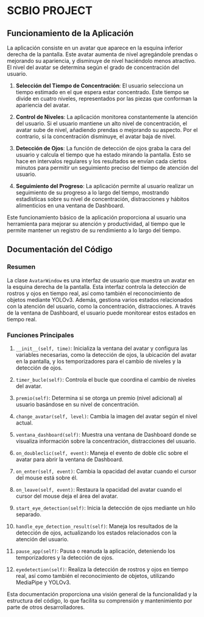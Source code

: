 # SCBIO PROJECT
## Funcionamiento de la Aplicación

La aplicación consiste en un avatar que aparece en la esquina inferior derecha de la pantalla. Este avatar aumenta de nivel agregándole prendas o mejorando su apariencia, y disminuye de nivel haciéndolo menos atractivo. El nivel del avatar se determina según el grado de concentración del usuario.

1. **Selección del Tiempo de Concentración**: El usuario selecciona un tiempo estimado en el que espera estar concentrado. Este tiempo se divide en cuatro niveles, representados por las piezas que conforman la apariencia del avatar.

2. **Control de Niveles**: La aplicación monitorea constantemente la atención del usuario. Si el usuario mantiene un alto nivel de concentración, el avatar sube de nivel, añadiendo prendas o mejorando su aspecto. Por el contrario, si la concentración disminuye, el avatar baja de nivel.

3. **Detección de Ojos**: La función de detección de ojos graba la cara del usuario y calcula el tiempo que ha estado mirando la pantalla. Esto se hace en intervalos regulares y los resultados se envían cada ciertos minutos para permitir un seguimiento preciso del tiempo de atención del usuario.

4. **Seguimiento del Progreso**: La aplicación permite al usuario realizar un seguimiento de su progreso a lo largo del tiempo, mostrando estadísticas sobre su nivel de concentración, distracciones y hábitos alimenticios en una ventana de Dashboard.

Este funcionamiento básico de la aplicación proporciona al usuario una herramienta para mejorar su atención y productividad, al tiempo que le permite mantener un registro de su rendimiento a lo largo del tiempo.

## Documentación del Código

### Resumen
La clase `AvatarWindow` es una interfaz de usuario que muestra un avatar en la esquina derecha de la pantalla. Esta interfaz controla la detección de rostros y ojos en tiempo real, así como también el reconocimiento de objetos mediante YOLOv3. Además, gestiona varios estados relacionados con la atención del usuario, como la concentración, distracciones. A través de la ventana de Dashboard, el usuario puede monitorear estos estados en tiempo real.

### Funciones Principales

1. `__init__(self, time)`: Inicializa la ventana del avatar y configura las variables necesarias, como la detección de ojos, la ubicación del avatar en la pantalla, y los temporizadores para el cambio de niveles y la detección de ojos.

2. `timer_bucle(self)`: Controla el bucle que coordina el cambio de niveles del avatar.

3. `premio(self)`: Determina si se otorga un premio (nivel adicional) al usuario basándose en su nivel de concentración.

4. `change_avatar(self, level)`: Cambia la imagen del avatar según el nivel actual.

5. `ventana_dashboard(self)`: Muestra una ventana de Dashboard donde se visualiza información sobre la concentración, distracciones del usuario.

6. `on_doubleclic(self, event)`: Maneja el evento de doble clic sobre el avatar para abrir la ventana de Dashboard.

7. `on_enter(self, event)`: Cambia la opacidad del avatar cuando el cursor del mouse está sobre él.

8. `on_leave(self, event)`: Restaura la opacidad del avatar cuando el cursor del mouse deja el área del avatar.

9. `start_eye_detection(self)`: Inicia la detección de ojos mediante un hilo separado.

10. `handle_eye_detection_result(self)`: Maneja los resultados de la detección de ojos, actualizando los estados relacionados con la atención del usuario.

11. `pause_app(self)`: Pausa o reanuda la aplicación, deteniendo los temporizadores y la detección de ojos.

12. `eyedetection(self)`: Realiza la detección de rostros y ojos en tiempo real, así como también el reconocimiento de objetos, utilizando MediaPipe y YOLOv3.

Esta documentación proporciona una visión general de la funcionalidad y la estructura del código, lo que facilita su comprensión y mantenimiento por parte de otros desarrolladores.
